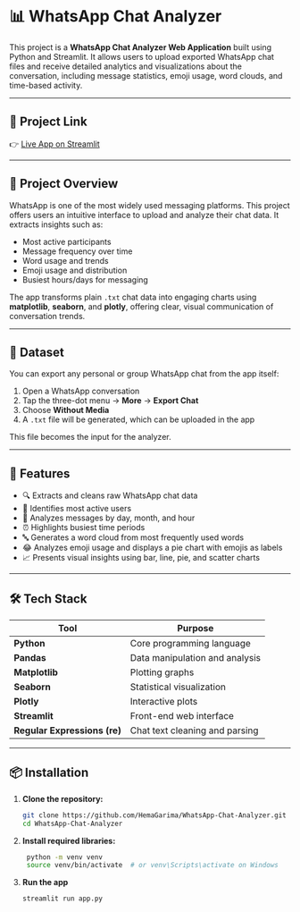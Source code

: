 # 📊 WhatsApp Chat Analyzer

This project is a **WhatsApp Chat Analyzer Web Application** built using Python and Streamlit. It allows users to upload exported WhatsApp chat files and receive detailed analytics and visualizations about the conversation, including message statistics, emoji usage, word clouds, and time-based activity.

---

## 🔗 Project Link

👉 [Live App on Streamlit](https://whatsapp-chat-analyzer-yourusername.streamlit.app) 

---

## 🧠 Project Overview

WhatsApp is one of the most widely used messaging platforms. This project offers users an intuitive interface to upload and analyze their chat data. It extracts insights such as:

- Most active participants
- Message frequency over time
- Word usage and trends
- Emoji usage and distribution
- Busiest hours/days for messaging

The app transforms plain `.txt` chat data into engaging charts using **matplotlib**, **seaborn**, and **plotly**, offering clear, visual communication of conversation trends.

---

## 📂 Dataset

You can export any personal or group WhatsApp chat from the app itself:

1. Open a WhatsApp conversation
2. Tap the three-dot menu → **More** → **Export Chat**
3. Choose **Without Media**
4. A `.txt` file will be generated, which can be uploaded in the app

This file becomes the input for the analyzer.

---

## 🚀 Features

- 🔍 Extracts and cleans raw WhatsApp chat data
- 👤 Identifies most active users
- 📅 Analyzes messages by day, month, and hour
- ⏰ Highlights busiest time periods
- 🔤 Generates a word cloud from most frequently used words
- 😂 Analyzes emoji usage and displays a pie chart with emojis as labels
- 📈 Presents visual insights using bar, line, pie, and scatter charts

---

## 🛠️ Tech Stack

| Tool | Purpose |
|------|---------|
| **Python** | Core programming language |
| **Pandas** | Data manipulation and analysis |
| **Matplotlib** | Plotting graphs |
| **Seaborn** | Statistical visualization |
| **Plotly** | Interactive plots |
| **Streamlit** | Front-end web interface |
| **Regular Expressions (re)** | Chat text cleaning and parsing |

---

## 📦 Installation

1. **Clone the repository:**

   ```bash
   git clone https://github.com/HemaGarima/WhatsApp-Chat-Analyzer.git
   cd WhatsApp-Chat-Analyzer

2. **Install required libraries:**

   ```bash
    python -m venv venv
    source venv/bin/activate  # or venv\Scripts\activate on Windows

3. **Run the app**

   ```bash
   streamlit run app.py
